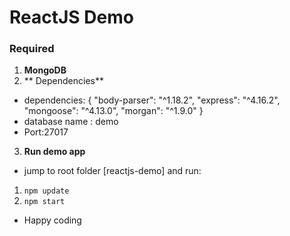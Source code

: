 # ReactJS Demo

### Required

1) **MongoDB**
2) ** Dependencies**
  - dependencies: 
      {
        "body-parser": "^1.18.2",
        "express": "^4.16.2",
        "mongoose": "^4.13.0",
        "morgan": "^1.9.0"
      }
  - database name : demo
  - Port:27017
3) **Run demo app**
  - jump to  root folder [reactjs-demo] and run: 
   1. `npm update`
   2. `npm start`

  - Happy coding